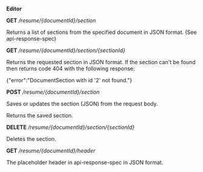 **Editor**

**GET** */resume/{documentId}/section*

Returns a list of sections from the specified document in JSON format. (See api-response-spec)

**GET** */resume/{documentId}/section/{sectionId}*

Returns the requested section in JSON format. If the section can't be found then returns code 404 with the following response:

{"error":"DocumentSection with id '2' not found."}


**POST** */resume/{documentId}/section*

Saves or updates the section (JSON) from the request body.

Returns the saved section.

**DELETE** */resume/{documentId}/section/{sectionId}*

Deletes the section.

**GET** */resume/{documentId}/header*

The placeholder header in api-response-spec in JSON format.